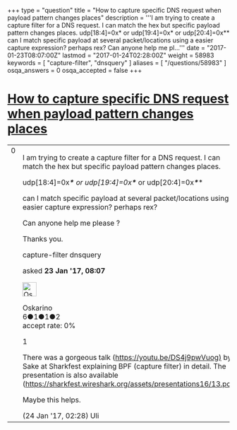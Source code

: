 +++
type = "question"
title = "How to capture specific DNS request when payload pattern changes places"
description = '''I am trying to create a capture filter for a DNS request. I can match the hex but specific payload pattern changes places.  udp[18:4]=0x* or udp[19:4]=0x* or udp[20:4]=0x** can I match specific payload at several packet/locations using a easier capture expression? perhaps rex?  Can anyone help me pl...'''
date = "2017-01-23T08:07:00Z"
lastmod = "2017-01-24T02:28:00Z"
weight = 58983
keywords = [ "capture-filter", "dnsquery" ]
aliases = [ "/questions/58983" ]
osqa_answers = 0
osqa_accepted = false
+++

<div class="headNormal">

# [How to capture specific DNS request when payload pattern changes places](/questions/58983/how-to-capture-specific-dns-request-when-payload-pattern-changes-places)

</div>

<div id="main-body">

<div id="askform">

<table id="question-table" style="width:100%;"><colgroup><col style="width: 50%" /><col style="width: 50%" /></colgroup><tbody><tr class="odd"><td style="width: 30px; vertical-align: top"><div class="vote-buttons"><span id="post-58983-upvote" class="ajax-command post-vote up" rel="nofollow" title="I like this post (click again to cancel)"> </span><div id="post-58983-score" class="post-score" title="current number of votes">0</div><span id="post-58983-downvote" class="ajax-command post-vote down" rel="nofollow" title="I dont like this post (click again to cancel)"> </span> <span id="favorite-mark" class="ajax-command favorite-mark" rel="nofollow" title="mark/unmark this question as favorite (click again to cancel)"> </span><div id="favorite-count" class="favorite-count"></div></div></td><td><div id="item-right"><div class="question-body"><p>I am trying to create a capture filter for a DNS request. I can match the hex but specific payload pattern changes places.</p><p>udp[18:4]=0x<strong><em>*</em></strong> <em>or udp[19:4]=0x<strong><em>*</em></strong></em> or udp[20:4]=0x<strong><em>*</em></strong>*</p><p>can I match specific payload at several packet/locations using a easier capture expression? perhaps rex?</p><p>Can anyone help me please ?</p><p>Thanks you.</p></div><div id="question-tags" class="tags-container tags"><span class="post-tag tag-link-capture-filter" rel="tag" title="see questions tagged &#39;capture-filter&#39;">capture-filter</span> <span class="post-tag tag-link-dnsquery" rel="tag" title="see questions tagged &#39;dnsquery&#39;">dnsquery</span></div><div id="question-controls" class="post-controls"></div><div class="post-update-info-container"><div class="post-update-info post-update-info-user"><p>asked <strong>23 Jan '17, 08:07</strong></p><img src="https://secure.gravatar.com/avatar/1de99f33f2a0acaca16ce8cb95175dbf?s=32&amp;d=identicon&amp;r=g" class="gravatar" width="32" height="32" alt="Oskarino&#39;s gravatar image" /><p><span>Oskarino</span><br />
<span class="score" title="6 reputation points">6</span><span title="1 badges"><span class="badge1">●</span><span class="badgecount">1</span></span><span title="1 badges"><span class="silver">●</span><span class="badgecount">1</span></span><span title="2 badges"><span class="bronze">●</span><span class="badgecount">2</span></span><br />
<span class="accept_rate" title="Rate of the user&#39;s accepted answers">accept rate:</span> <span title="Oskarino has no accepted answers">0%</span></p></div></div><div id="comments-container-58983" class="comments-container"><span id="59007"></span><div id="comment-59007" class="comment"><div id="post-59007-score" class="comment-score">1</div><div class="comment-text"><p>There was a gorgeous talk (<a href="https://youtu.be/DS4j9pwVuog)">https://youtu.be/DS4j9pwVuog)</a> by Sake at Sharkfest explaining BPF (capture filter) in detail. The presentation is also available (<a href="https://sharkfest.wireshark.org/assets/presentations16/13.pdf).">https://sharkfest.wireshark.org/assets/presentations16/13.pdf).</a></p><p>Maybe this helps.</p></div><div id="comment-59007-info" class="comment-info"><span class="comment-age">(24 Jan '17, 02:28)</span> <span class="comment-user userinfo">Uli</span></div></div></div><div id="comment-tools-58983" class="comment-tools"></div><div class="clear"></div><div id="comment-58983-form-container" class="comment-form-container"></div><div class="clear"></div></div></td></tr></tbody></table>

</div>

</div>


